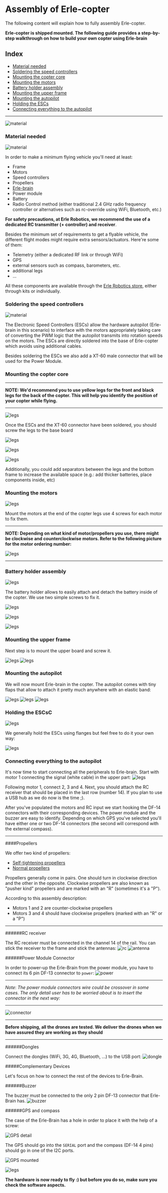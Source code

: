# Assembly of Erle-copter

The following content will explain how to fully assembly Erle-copter.

**Erle-copter is shipped mounted. The following guide provides a step-by-step walkthrough on how to build your own copter using Erle-brain**

## Index
- [Material needed](#material-needed)
- [Soldering the speed controllers](#soldering-the-speed-controllers)
- [Mounting the copter core](#mounting-the-copter-core)
- [Mounting the motors](#mounting-the-motors)
- [Battery holder assembly](#battery-holder-assembly)
- [Mounting the upper frame](#mounting-the-upper-frame)
- [Mounting the autopilot](#mounting-the-autopilot)
- [Holding the ESCs](#holding-the-escs)
- [Connecting everything to the autopilot](#connecting-everything-to-the-autopilot)

------

![material](../img/variado/IMG_20150107_181022.jpg)


### Material needed
![material](../img/variado/IMG_20141228_161435.jpg)

In order to make a minimum flying vehicle you'll need at least:
- Frame
- Motors
- Speed controllers
- Propellers
- [Erle-brain](http://erlerobotics.com/blog/tienda/erle-brain)
- Power module
- Battery
- Radio Control method (either traditional 2.4 GHz radio frequency controller or alternatives such as rc-override using WiFi, Bluetooth, etc.)

**For safety precautions, at Erle Robotics, we recommend the use of a dedicated RC transmitter (+ controller) and receiver**.

Besides the minimum set of requirements to get a flyable vehicle, the different flight modes might require extra sensors/actuators. Here're some of them:
- Telemetry (either a dedicated RF link or through WiFi)
- GPS
- external sensors such as compass, barometers, etc.
- additional legs
- ...

All these components are available through the [Erle Robotics store](http://erlerobotics.com/blog/store), either through kits or individually.


### Soldering the speed controllers
![material](../img/variado/IMG_20141228_172209.jpg)

The Electronic Speed Controllers (ESCs) allow the hardware autopilot (Erle-brain in this scenario) to interface with the motors appropriately taking care of converting the PWM logic that the autopilot transmits into rotation speeds on the motors. The ESCs are directly soldered into the base of Erle-copter which avoids using additional cables.

Besides soldering the ESCs we also add a XT-60 male connector that will be used for the Power Module.

### Mounting the copter core

-----

**NOTE: We'd recommend you to use yellow legs for the front and black legs for the back of the copter. This will help you identify the position of your copter while flying.**

-----

![legs](../img/variado/IMG_20141228_174134.jpg)

Once the ESCs and the XT-60 connector have been soldered, you should screw the legs to the base board

![legs](../img/variado/IMG_20141228_174143.jpg)

![legs](../img/variado/IMG_20141228_174940.jpg)

![legs](../img/variado/IMG_20141228_181539.jpg)

Additionally, you could add separators between the legs and the bottom frame to increase the available space (e.g.: add thicker batteries, place components inside, etc)

### Mounting the motors

![legs](../img/variado/IMG_20141228_181543.jpg)

Mount the motors at the end of the copter legs use 4 screws for each motor to fix them.

-----

**NOTE: Depending on what kind of motor/propellers you use, there might be clockwise and counterclockwise motors. Refer to the following picture for the motor ordering number:**

![legs](../img/variado/motor-order.jpg)

-----

### Battery holder assembly

![legs](../img/variado/IMG_20141228_181636.jpg)

The battery holder allows to easily attach and detach the battery inside of the copter. We use two simple screws to fix it.

![legs](../img/variado/IMG_20141228_183237.jpg)

![legs](../img/variado/IMG_20141228_183252.jpg)

![legs](../img/variado/IMG_20141228_183329.jpg)


### Mounting the upper frame

Next step is to mount the upper board and screw it.

![legs](../img/variado/IMG_20141228_174947.jpg)
![legs](../img/variado/IMG_20141228_184035.jpg)

### Mounting the autopilot

We will now mount Erle-brain in the copter. The autopilot comes with tiny flaps that allow to attach it pretty much anywhere with an elastic band:

![legs](../img/variado/IMG_20141228_185820.jpg)
![legs](../img/variado/IMG_20141228_185825.jpg)
![legs](../img/variado/IMG_20141228_185831.jpg)

### Holding the ESCsC

![legs](../img/variado/IMG_20150107_180529.jpg)

We generally hold the ESCs using flanges but feel free to do it your own way:

![legs](../img/variado/IMG_20150107_180543.jpg)

### Connecting everything to the autopilot

It's now time to start connecting all the peripherals to Erle-brain. Start with motor 1 connecting the signal (white cable) in the upper part:
![legs](../img/variado/IMG_20150107_180643.jpg)


Following motor 1, connect 2, 3 and 4. Next, you should attach the RC receiver that should be placed in the last row (number 14). If you plan to use a USB hub as we do now is the time ;).

After you've populated the motors and RC input we start hooking the DF-14 connectors with their corresponding devices. The power module and the buzzer are easy to identify. Depending on which GPS you've selected you'll have either one or two DF-14 connectors (the second will correspond with the external compass).

-----

####Propellers

We offer two kind of propellers:

- [Self-tightening propellers](http://erlerobotics.com/blog/product/self-tightening-9-4x4-3/)
- [Normal propellers](http://erlerobotics.com/blog/product/propellers-10x4-5-ccw/)

Propellers generally come in pairs. One should turn in clockwise direction and the other in the opposite. 
Clockwise propellers are also known as "pusher kind" propellers and are marked with an "R" (sometimes it's a "P"). 

According to this assembly description:
- Motors 1 and 2 are counter-clockwise propellers
- Motors 3 and 4 should have clockwise propellers (marked with an "R" or a "P")

-----


######RC receiver

The RC receiver must be connected in the channel 14 of the rail. You can stick the receiver to the frame and stick the antennas:
![rc](../img/setup/rc.png)
![antenna](../img/setup/antenna.png)


######Power Module Connector

In order to power-up the Erle-Brain from the power module, you have to connect its 6 pin DF-13 connector to `power`:
![power](../img/setup/power.png)

----
*Note*: *The power module connectors wire could be crossover in some cases. The only detail user has to be worried about is to insert the connector in the next way:*

----
![connector](../img/setup/connector.png)

----
**Before shipping, all the drones are tested. We deliver the drones when we have assured they are working as they should**

----

######Dongles

Connect the dongles (WiFi, 3G, 4G, Bluetooth, ...) to the USB port:
![dongle](../img/setup/dongle.png)



#####Complementary Devices

Let's focus on how to connect the rest of the devices to Erle-Brain.

######Buzzer

The buzzer must be connected to the only 2 pin DF-13 connector that Erle-Brain has.
![buzzer](../img/setup/buzzer.png)

######GPS and compass

The case of the Erle-Brain has a hole in order to place it with the help of a screw:

![GPS detail](../img/setup/GPS_detail.png)

The GPS should go into the `SERIAL` port and the compass (DF-14 4 pins) should go in one of the I2C ports.

![GPS mounted](../img/setup/GPS_setup.png)

![legs](../img/setup/GPS_setup2.png)



**The hardware is now ready to fly :) but before you do so, make sure you check the software aspects.**